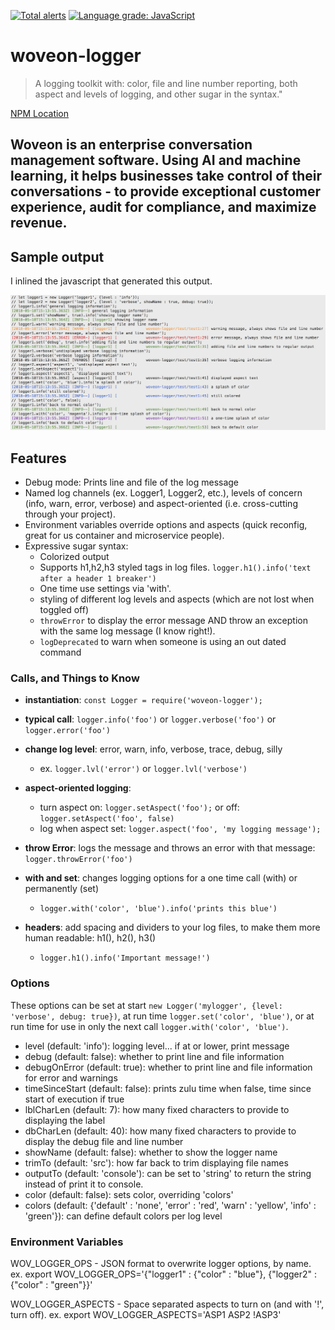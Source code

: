 [![Total alerts](https://img.shields.io/lgtm/alerts/g/woveon/woveon-logger.svg?logo=lgtm&logoWidth=18)](https://lgtm.com/projects/g/woveon/woveon-logger/alerts/)
[![Language grade: JavaScript](https://img.shields.io/lgtm/grade/javascript/g/woveon/woveon-logger.svg?logo=lgtm&logoWidth=18)](https://lgtm.com/projects/g/woveon/woveon-logger/context:javascript)


# woveon-logger
> A logging toolkit with: color, file and line number reporting, both aspect and levels of logging, and other sugar in the syntax."


[NPM Location](https://www.npmjs.com/package/woveon-logger)

## Woveon is an enterprise conversation management software. Using AI and machine learning, it helps businesses take control of their conversations - to provide exceptional customer experience, audit for compliance, and maximize revenue.

## Sample output

I inlined the javascript that generated this output.

![Sample logger output (from mocha test)](img/sampleoutput.png?raw=true#asddd "Sample Logger Output")


## Features

* Debug mode: Prints line and file of the log message
* Named log channels (ex. Logger1, Logger2, etc.), levels of concern (info, warn, error, verbose) and aspect-oriented (i.e. cross-cutting through your project).
* Environment variables override options and aspects (quick reconfig, great for us container and microservice people).
* Expressive sugar syntax:
  * Colorized output
  * Supports h1,h2,h3 styled tags in log files. `logger.h1().info('text after a header 1 breaker')`
  * One time use settings via 'with'.
  * styling of different log levels and aspects (which are not lost when toggled off)
  * `throwError` to display the error message AND throw an exception with the same log message (I know right!).
  * `logDeprecated` to warn when someone is using an out dated command
  
### Calls, and Things to Know

- **instantiation**: `const Logger = require('woveon-logger');`

- **typical call**: `logger.info('foo')` or `logger.verbose('foo')` or `logger.error('foo')`

- **change log level**: error, warn, info, verbose, trace, debug, silly
  - ex. `logger.lvl('error')` or `logger.lvl('verbose')`

- **aspect-oriented logging**: 
  - turn aspect on: `logger.setAspect('foo');` or off: `logger.setAspect('foo', false)`
  - log when aspect set: `logger.aspect('foo', 'my logging message');`

- **throw Error**: logs the message and throws an error with that message: `logger.throwError('foo')`

- **with and set**: changes logging options for a one time call (with) or permanently (set)
  - `logger.with('color', 'blue').info('prints this blue')`

- **headers**: add spacing and dividers to your log files, to make them more human readable: h1(), h2(), h3()
  - `logger.h1().info('Important message!')` 
  
### Options

These options can be set at start `new Logger('mylogger', {level: 'verbose', debug: true})`, at run time `logger.set('color', 'blue')`, or at run time for use in only the next call `logger.with('color', 'blue')`.

  - level (default: 'info'): logging level... if at or lower, print message
  - debug (default: false): whether to print line and file information
  - debugOnError (default: true): whether to print line and file information for error and warnings
  - timeSinceStart (default: false): prints zulu time when false, time since start of execution if true
  - lblCharLen (default: 7): how many fixed characters to provide to displaying the label
  - dbCharLen (default: 40): how many fixed characters to provide to display the debug file and line number
  - showName (default: false): whether to show the logger name
  - trimTo (default: 'src'): how far back to trim displaying file names
  - outputTo (default: 'console'): can be set to 'string' to return the string instead of print it to console.
  - color (default: false): sets color, overriding 'colors'
  - colors (default: {'default' : 'none', 'error' : 'red', 'warn' : 'yellow', 'info' : 'green'}): can define default colors per log level
  
### Environment Variables

WOV\_LOGGER\_OPS - JSON format to overwrite logger options, by name. ex. export WOV\_LOGGER\_OPS='{"logger1" : {"color" : "blue"}, {"logger2" : {"color" : "green"}}'

WOV\_LOGGER\_ASPECTS - Space separated aspects to turn on (and with '!', turn off). ex. export WOV\_LOGGER\_ASPECTS='ASP1 ASP2 !ASP3'


